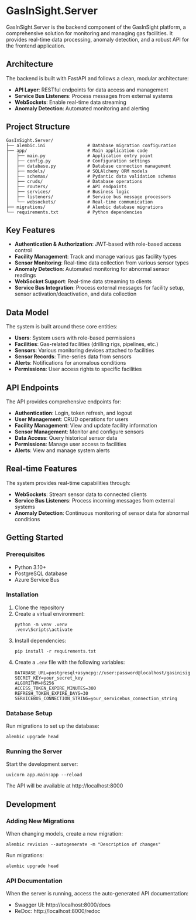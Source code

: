 # GasInSight.Server

GasInSight.Server is the backend component of the GasInSight platform, a comprehensive solution for monitoring and managing gas facilities. It provides real-time data processing, anomaly detection, and a robust API for the frontend application.

## Architecture

The backend is built with FastAPI and follows a clean, modular architecture:

- **API Layer**: RESTful endpoints for data access and management
- **Service Bus Listeners**: Process messages from external systems
- **WebSockets**: Enable real-time data streaming
- **Anomaly Detection**: Automated monitoring and alerting

## Project Structure

```
GasInSight.Server/
├── alembic.ini                # Database migration configuration
├── app/                       # Main application code
│   ├── main.py                # Application entry point
│   ├── config.py              # Configuration settings
│   ├── database.py            # Database connection management
│   ├── models/                # SQLAlchemy ORM models
│   ├── schemas/               # Pydantic data validation schemas
│   ├── cruds/                 # Database operations
│   ├── routers/               # API endpoints
│   ├── services/              # Business logic
│   ├── listeners/             # Service bus message processors
│   └── websockets/            # Real-time communication
├── migrations/                # Alembic database migrations
└── requirements.txt           # Python dependencies
```

## Key Features

- **Authentication & Authorization**: JWT-based with role-based access control
- **Facility Management**: Track and manage various gas facility types
- **Sensor Monitoring**: Real-time data collection from various sensor types
- **Anomaly Detection**: Automated monitoring for abnormal sensor readings
- **WebSocket Support**: Real-time data streaming to clients
- **Service Bus Integration**: Process external messages for facility setup, sensor activation/deactivation, and data collection

## Data Model

The system is built around these core entities:

- **Users**: System users with role-based permissions
- **Facilities**: Gas-related facilities (drilling rigs, pipelines, etc.)
- **Sensors**: Various monitoring devices attached to facilities
- **Sensor Records**: Time-series data from sensors
- **Alerts**: Notifications for anomalous conditions
- **Permissions**: User access rights to specific facilities

## API Endpoints

The API provides comprehensive endpoints for:

- **Authentication**: Login, token refresh, and logout
- **User Management**: CRUD operations for users
- **Facility Management**: View and update facility information
- **Sensor Management**: Monitor and configure sensors
- **Data Access**: Query historical sensor data
- **Permissions**: Manage user access to facilities
- **Alerts**: View and manage system alerts

## Real-time Features

The system provides real-time capabilities through:

- **WebSockets**: Stream sensor data to connected clients
- **Service Bus Listeners**: Process incoming messages from external systems
- **Anomaly Detection**: Continuous monitoring of sensor data for abnormal conditions

## Getting Started

### Prerequisites

- Python 3.10+
- PostgreSQL database
- Azure Service Bus

### Installation

1. Clone the repository
2. Create a virtual environment:
   ```
   python -m venv .venv
   .venv\Scripts\activate
   ```
3. Install dependencies:
   ```
   pip install -r requirements.txt
   ```
4. Create a `.env` file with the following variables:
   ```
   DATABASE_URL=postgresql+asyncpg://user:password@localhost/gasinisight
   SECRET_KEY=your_secret_key
   ALGORITHM=HS256
   ACCESS_TOKEN_EXPIRE_MINUTES=300
   REFRESH_TOKEN_EXPIRE_DAYS=30
   SERVICEBUS_CONNECTION_STRING=your_servicebus_connection_string
   ```

### Database Setup

Run migrations to set up the database:

```
alembic upgrade head
```

### Running the Server

Start the development server:

```
uvicorn app.main:app --reload
```

The API will be available at http://localhost:8000

## Development

### Adding New Migrations

When changing models, create a new migration:

```
alembic revision --autogenerate -m "Description of changes"
```

Run migrations:

```
alembic upgrade head
```

### API Documentation

When the server is running, access the auto-generated API documentation:

- Swagger UI: http://localhost:8000/docs
- ReDoc: http://localhost:8000/redoc

